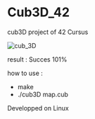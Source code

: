 # Cub3D_42

cub3D project of 42 Cursus

![cub_3D](https://user-images.githubusercontent.com/57538540/87415388-526c0580-c5cd-11ea-92b0-e4b2e1778115.png)

result : Succes 101%

how to use :
- make
- ./cub3D map.cub

Developped on Linux
